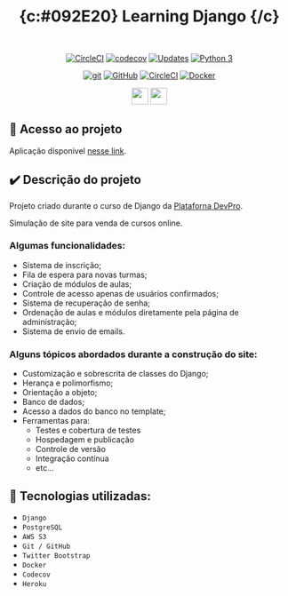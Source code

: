 <h1 align="center" bgcolor="#E0FFFF">
{c:#092E20} Learning Django {/c}
</h1>

<br>

<div align="center">

[![CircleCI](https://circleci.com/gh/igoraserpac/learning-django/tree/main.svg?style=svg)](https://circleci.com/gh/igoraserpac/learning-django/tree/main)
[![codecov](https://codecov.io/gh/igoraserpac/learning-django/branch/main/graph/badge.svg?token=PE2Z6WHRLA)](https://codecov.io/gh/igoraserpac/learning-django)
[![Updates](https://pyup.io/repos/github/igoraserpac/learning-django/shield.svg)](https://pyup.io/repos/github/igoraserpac/learning-django/)
[![Python 3](https://pyup.io/repos/github/igoraserpac/learning-django/python-3-shield.svg)](https://pyup.io/repos/github/igoraserpac/learning-django/)

[![git](https://badgen.net/badge/icon/git?icon=git&label)](https://git-scm.com)
[![GitHub](https://badgen.net/badge/icon/github?icon=github&label)](https://github.com)
[![CircleCI](https://badgen.net/badge/icon/circleci?icon=circleci&label)](https://https://circleci.com/)
[![Docker](https://badgen.net/badge/icon/docker?icon=docker&label)](https://https://docker.com/)

<img src="https://static.djangoproject.com/img/logos/django-logo-negative.svg" height="30">
<img src="https://www.python.org/static/community_logos/python-logo-generic.svg" height="30">

</div>


## :link: Acesso ao projeto

Aplicação disponivel [nesse link](https://pythonprodjango-ic.herokuapp.com/).



## :heavy_check_mark: Descrição do projeto 

Projeto criado durante o curso de Django da [Plataforna DevPro](https://pythonpro.com.br/).

Simulação de site para venda de cursos online.

### Algumas funcionalidades:

  - Sistema de inscrição;
  - Fila de espera para novas turmas;
  - Criação de módulos de aulas;
  - Controle de acesso apenas de usuários confirmados;
  - Sistema de recuperação de senha;
  - Ordenação de aulas e módulos diretamente pela página de administração;
  - Sistema de envio de emails.

### Alguns tópicos abordados durante a construção do site:

- Customização e sobrescrita de classes do Django; 
- Herança e polimorfismo;
- Orientação a objeto; 
- Banco de dados;
- Acesso a dados do banco no template;
- Ferramentas para:
  - Testes e cobertura de testes
  - Hospedagem e publicação
  - Controle de versão
  - Integração contínua
  - etc...

## :electric_plug: Tecnologias utilizadas:

- `Django`
- `PostgreSQL`
- `AWS S3`
- `Git / GitHub`
- `Twitter Bootstrap`
- `Docker`
- `Codecov`
- `Heroku`
